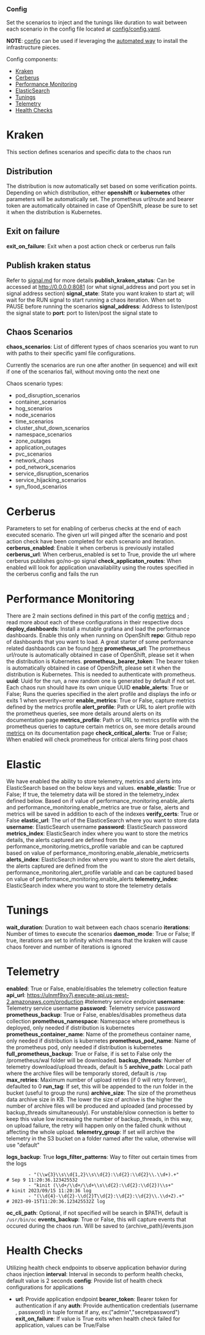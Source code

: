 ### Config
Set the scenarios to inject and the tunings like duration to wait between each scenario in the config file located at [config/config.yaml](https://github.com/redhat-chaos/krkn/blob/main/config/config.yaml).

**NOTE**: [config](https://github.com/redhat-chaos/krkn/blob/main/config/config_performance.yaml) can be used if leveraging the [automated way](https://github.com/redhat-chaos/krkn#setting-up-infrastructure-dependencies) to install the infrastructure pieces.

Config components: 
* [Kraken](#kraken)
* [Cerberus](#cerberus)
* [Performance Monitoring](#performance-monitoring)
* [ElasticSearch](#elastic)
* [Tunings](#tunings)
* [Telemetry](#telemetry)
* [Health Checks](#health-checks)

# Kraken 
This section defines scenarios and specific data to the chaos run 

## Distribution
The distribution is now automatically set based on some verification points. Depending on which distribution, either **openshift** or **kubernetes** other parameters will be automatically set. 
The prometheus url/route and bearer token are automatically obtained in case of OpenShift, please be sure to set it when the distribution is Kubernetes.


## Exit on failure
**exit_on_failure**:  Exit when a post action check or cerberus run fails

## Publish kraken status
Refer to [signal.md](signal.md) for more details
**publish_kraken_status**: Can be accessed at http://0.0.0.0:8081 (or what signal_address and port you set in signal address section)
**signal_state**: State you want kraken to start at; will wait for the RUN signal to start running a chaos iteration. When set to PAUSE before running the scenarios
**signal_address**: Address to listen/post the signal state to
**port**: port to listen/post the signal state to


## Chaos Scenarios 
**chaos_scenarios**: List of different types of chaos scenarios you want to run with paths to their specific yaml file configurations.

Currently the scenarios are run one after another (in sequence) and will exit if one of the scenarios fail, without moving onto the next one

Chaos scenario types: 
- pod_disruption_scenarios
- container_scenarios
- hog_scenarios
- node_scenarios
- time_scenarios
- cluster_shut_down_scenarios
- namespace_scenarios
- zone_outages
- application_outages
- pvc_scenarios
- network_chaos
- pod_network_scenarios
- service_disruption_scenarios
- service_hijacking_scenarios
- syn_flood_scenarios


# Cerberus 
Parameters to set for enabling of cerberus checks at the end of each executed scenario. The given url will pinged after the scenario and post action check have been completed for each scenario and iteration.
**cerberus_enabled**: Enable it when cerberus is previously installed
**cerberus_url**: When cerberus_enabled is set to True, provide the url where cerberus publishes go/no-go signal
**check_applicaton_routes**:  When enabled will look for application unavailability using the routes specified in the cerberus config and fails the run


# Performance Monitoring 
There are 2 main sections defined in this part of the config [metrics](metrics.md) and ; read more about each of these configurations in their respective docs
**deploy_dashboards**:  Install a mutable grafana and load the performance dashboards. Enable this only when running on OpenShift
**repo**: Github repo of dashboards that you want to load. A great starter of some performance related dashbaords can be found [here](https://github.com/cloud-bulldozer/performance-dashboards.git)
**prometheus_url**:  The prometheus url/route is automatically obtained in case of OpenShift, please set it when the distribution is Kubernetes.
**prometheus_bearer_token**: The bearer token is automatically obtained in case of OpenShift, please set it when the distribution is Kubernetes. This is needed to authenticate with prometheus.
**uuid**: Uuid for the run, a new random one is generated by default if not set. Each chaos run should have its own unique UUID
**enable_alerts**: True or False; Runs the queries specified in the alert profile and displays the info or exits 1 when severity=error
**enable_metrics**: True or False, capture metrics defined by the metrics profile
**alert_profile**: Path or URL to alert profile with the prometheus queries, see more details around alerts on its documentation page
**metrics_profile**: Path or URL to metrics profile with the prometheus queries to capture certain metrics on, see more details around [metrics](metrics.md) on its documentation page
**check_critical_alerts**: True or False; When enabled will check prometheus for critical alerts firing post chaos


# Elastic
We have enabled the ability to store telemetry, metrics and alerts into ElasticSearch based on the below keys and values. 
**enable_elastic**: True or False; If true, the telemetry data will be stored in the telemetry_index defined below. Based on if value of performance_monitoring.enable_alerts and performance_monitoring.enable_metrics are true or false, alerts and metrics will be saved in addition to each of the indexes
**verify_certs**: True or False
**elastic_url**: The url of the ElasticeSearch where you want to store data
**username**: ElasticSearch username 
**password**: ElasticSearch password 
**metrics_index**: ElasticSearch index where you want to store the metrics details, the alerts captured are defined from the performance_monitoring.metrics_profile variable and can be captured based on value of performance_monitoring.enable_alenable_metricserts
**alerts_index**: ElasticSearch index where you want to store the alert details, the alerts captured are defined from the performance_monitoring.alert_profile variable and can be captured based on value of performance_monitoring.enable_alerts
**telemetry_index**: ElasticSearch index where you want to store the telemetry details 


# Tunings
**wait_duration**: Duration to wait between each chaos scenario
**iterations**: Number of times to execute the scenarios
**daemon_mode**: True or False; If true, iterations are set to infinity which means that the kraken will cause chaos forever and number of iterations is ignored

# Telemetry
**enabled**: True or False, enable/disables the telemetry collection feature
**api_url**: https://ulnmf9xv7j.execute-api.us-west-2.amazonaws.com/production #telemetry service endpoint
**username**: Telemetry service username
**password**: Telemetry service password
**prometheus_backup**: True or False, enables/disables prometheus data collection
**prometheus_namespace**: Namespace where prometheus is deployed, only needed if distribution is kubernetes
**prometheus_container_name**: Name of the prometheus container name, only needed if distribution is kubernetes
**prometheus_pod_name**: Name of the prometheus pod, only needed if distribution is kubernetes
**full_prometheus_backup**: True or False, if is set to False only the /prometheus/wal folder will be downloaded.
**backup_threads**: Number of telemetry download/upload threads, default is 5
**archive_path**: Local path where the archive files will be temporarly stored, default is `/tmp`
**max_retries**: Maximum number of upload retries (if 0 will retry forever), defaulted to 0
**run_tag**: If set, this will be appended to the run folder in the bucket (useful to group the runs)
**archive_size**: The size of the prometheus data archive size in KB. The lower the size of archive is the higher the number of archive files will be produced and uploaded (and processed by backup_threads simultaneously). For unstable/slow connection is better to keep this value low increasing the number of backup_threads, in this way, on upload failure, the retry will happen only on the failed chunk without affecting the whole upload.
**telemetry_group**: If set will archive the telemetry in the S3 bucket on a folder named after the value, otherwise will use "default"

**logs_backup**: True
**logs_filter_patterns**: Way to filter out certain times from the logs
```
        - "(\\w{3}\\s\\d{1,2}\\s\\d{2}:\\d{2}:\\d{2}\\.\\d+).+"         # Sep 9 11:20:36.123425532
        - "kinit (\\d+/\\d+/\\d+\\s\\d{2}:\\d{2}:\\d{2})\\s+"          # kinit 2023/09/15 11:20:36 log
        - "(\\d{4}-\\d{2}-\\d{2}T\\d{2}:\\d{2}:\\d{2}\\.\\d+Z).+"      # 2023-09-15T11:20:36.123425532Z log
```
**oc_cli_path**: Optional, if not specified will be search in $PATH, default is `/usr/bin/oc` 
**events_backup**: True or False, this will capture events that occured during the chaos run. Will be saved to {archive_path}/events.json

# Health Checks                                              
Utilizing health check endpoints to observe application behavior during chaos injection
**interval**: Interval in seconds to perform health checks, default value is 2 seconds
**config**: Provide list of health check configurations for applications
 - **url**: Provide application endpoint
   **bearer_token**: Bearer token for authentication if any
   **auth**: Provide authentication credentials (username , password) in tuple format if any, ex:("admin","secretpassword")
   **exit_on_failure**: If value is True exits when health check failed for application, values can be True/False